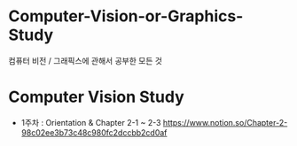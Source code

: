 # Computer-Vision-or-Graphics-Study
컴퓨터 비전 / 그래픽스에 관해서 공부한 모든 것

# Computer Vision Study
- 1주차 : Orientation & Chapter 2-1 ~ 2-3
https://www.notion.so/Chapter-2-98c02ee3b73c48c980fc2dccbb2cd0af
